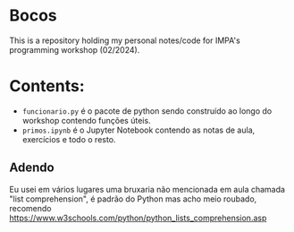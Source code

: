 # Bocos
This is a repository holding my personal notes/code for IMPA's programming workshop (02/2024).

# Contents:
- `funcionario.py` é o pacote de python sendo construído ao longo do workshop contendo funções úteis.
- `primos.ipynb` é o Jupyter Notebook contendo as notas de aula, exercícios e todo o resto.
  
## Adendo
Eu usei em vários lugares uma bruxaria não mencionada em aula chamada "list comprehension", é padrão do Python mas acho meio roubado, recomendo
https://www.w3schools.com/python/python_lists_comprehension.asp

